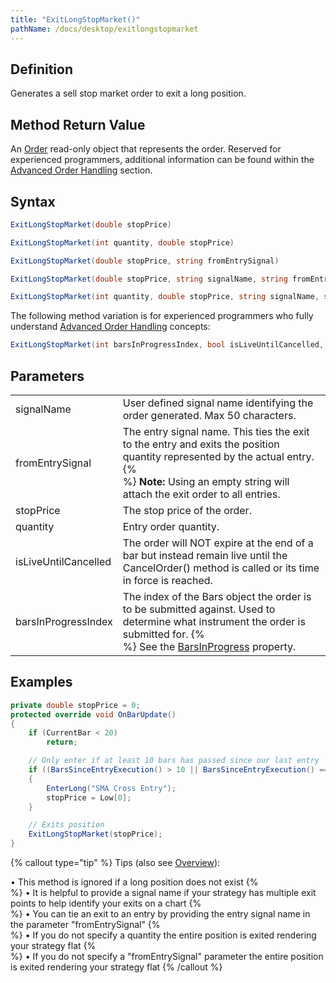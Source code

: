 ```yaml
---
title: "ExitLongStopMarket()"
pathName: /docs/desktop/exitlongstopmarket
---
```


## Definition

Generates a sell stop market order to exit a long position.

## Method Return Value

An [Order](/docs/desktop/order) read-only object that represents the order. Reserved for experienced programmers, additional information can be found within the [Advanced Order Handling](/docs/desktop/advanced_order_handling) section.

## Syntax

```csharp
ExitLongStopMarket(double stopPrice)  
```

```csharp
ExitLongStopMarket(int quantity, double stopPrice)  
```

```csharp
ExitLongStopMarket(double stopPrice, string fromEntrySignal)  
```

```csharp
ExitLongStopMarket(double stopPrice, string signalName, string fromEntrySignal)  
```

```csharp
ExitLongStopMarket(int quantity, double stopPrice, string signalName, string fromEntrySignal)  
```

The following method variation is for experienced programmers who fully understand [Advanced Order Handling](/docs/desktop/advanced_order_handling) concepts:

```csharp
ExitLongStopMarket(int barsInProgressIndex, bool isLiveUntilCancelled, int quantity, double stopPrice, string signalName, string fromEntrySignal)  
```

## Parameters

|  |  |
| --- | --- |
| signalName | User defined signal name identifying the order generated. Max 50 characters. |
| fromEntrySignal | The entry signal name. This ties the exit to the entry and exits the position quantity represented by the actual entry. {% <br> %} **Note:** Using an empty string will attach the exit order to all entries. |
| stopPrice | The stop price of the order. |
| quantity | Entry order quantity. |
| isLiveUntilCancelled | The order will NOT expire at the end of a bar but instead remain live until the CancelOrder() method is called or its time in force is reached. |
| barsInProgressIndex | The index of the Bars object the order is to be submitted against. Used to determine what instrument the order is submitted for. {% <br> %} See the [BarsInProgress](/docs/desktop/barsinprogress) property. |

## Examples

```csharp
private double stopPrice = 0;
protected override void OnBarUpdate()
{
    if (CurrentBar < 20)
        return;

    // Only enter if at least 10 bars has passed since our last entry
    if ((BarsSinceEntryExecution() > 10 || BarsSinceEntryExecution() == -1) && CrossAbove(SMA(10), SMA(20), 1))
    {
        EnterLong("SMA Cross Entry");
        stopPrice = Low[0];
    }

    // Exits position
    ExitLongStopMarket(stopPrice);
}
```

{% callout type="tip" %}
Tips (also see [Overview](/docs/desktop/managed_approach)):

&bull; This method is ignored if a long position does not exist {% <br> %}
&bull; It is helpful to provide a signal name if your strategy has multiple exit points to help identify your exits on a chart {% <br> %}
&bull; You can tie an exit to an entry by providing the entry signal name in the parameter "fromEntrySignal" {% <br> %}
&bull; If you do not specify a quantity the entire position is exited rendering your strategy flat {% <br> %}
&bull; If you do not specify a "fromEntrySignal" parameter the entire position is exited rendering your strategy flat
{% /callout %}
